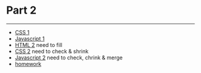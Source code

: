 # Part 2

---

* [CSS 1](../../modules/css-1/README.md)
* [Javascript 1](../../modules/javascript-1/README.md)
* [HTML 2](../../modules/html-2/README.md)  need to fill
* [CSS 2](../../modules/css-2/README.md)    need to check & shrink
* [Javascript 2](../../modules/javascript-2/README.md) need to check, chrink & merge
* [homework]()